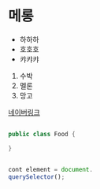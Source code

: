 # 메롱

- 하하하
- 호호호
- 캬캬캬

1. 수박
1. 멜론
1. 망고

[네이버링크](www.naver.com)

```java

public class Food {

}
```

```javascript

cont element = document. 
querySelector();
```